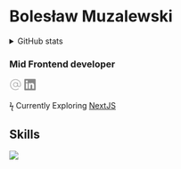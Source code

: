 # Bolesław Muzalewski
<details>
  <summary>GitHub stats</summary>
  <img alt="GitHub stats" src="https://github-readme-stats.vercel.app/api?username=muzabol2&count_private=true&show_icons=true&theme=dracula">
</details>

### Mid Frontend developer
 <a aligh="left" href="mailto:b.muzalewski@gmail.com" target="_blank" rel="noreferrer noopener"><img src="https://raw.githubusercontent.com/0xShapeShifter/dev-story/master/public/images/socials/at.svg" alt="Email" width="22" height="22" /></a> 
 <a aligh="left" href="https://www.linkedin.com/in/boleslaw-muzalewski" target="_blank" rel="noreferrer noopener"><img src="https://raw.githubusercontent.com/0xShapeShifter/dev-story/master/public/images/socials/linkedin.svg" alt="LinkedIn" width="22" height="22" /></a>  

ϟ Currently Exploring [NextJS](https://nextjs.org/)

## Skills
[<img src="https://skills.thijs.gg/icons?i=react,redux,prisma,nextjs,materialui,js,ts,html,css,git,bash,powershell,docker,azure,firebase&perline=5">](https://skills.thijs.gg)
<!-- [![My Skills](https://skills.thijs.gg/icons?i=react,redux,prisma,nextjs,materialui,js,ts,html,css,git,bash,powershell,docker,azure,firebase&perline=5)](https://skills.thijs.gg) -->
<!--https://github.com/tandpfun/skill-icons -->

